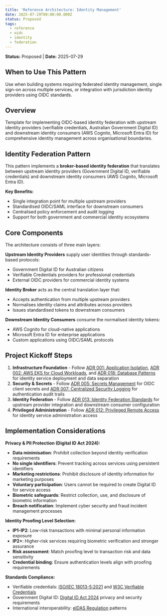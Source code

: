 ```yaml
---
title: 'Reference Architecture: Identity Management'
date: 2025-07-29T00:00:00.000Z
status: Proposed
tags:
  - reference
  - oidc
  - identity
  - federation
---
```



**Status:** Proposed \| **Date:** 2025-07-29

## When to Use This Pattern

Use when building systems requiring federated identity management,
single sign-on across multiple services, or integration with
jurisdiction identity providers using OIDC standards.

## Overview

Template for implementing OIDC-based identity federation with upstream
identity providers (verifiable credentials, Australian Government
Digital ID) and downstream identity consumers (AWS Cognito, Microsoft
Entra ID) for comprehensive identity management across organisational
boundaries.

## Identity Federation Pattern

This pattern implements a **broker-based identity federation** that
translates between upstream identity providers (Government Digital ID,
verifiable credentials) and downstream identity consumers (AWS Cognito,
Microsoft Entra ID).

**Key Benefits:**

- Single integration point for multiple upstream providers
- Standardised OIDC/SAML interface for downstream consumers  
- Centralised policy enforcement and audit logging
- Support for both government and commercial identity ecosystems

## Core Components

The architecture consists of three main layers:

**Upstream Identity Providers** supply user identities through
standards-based protocols:

- Government Digital ID for Australian citizens
- Verifiable Credentials providers for professional credentials
- External OIDC providers for commercial identity systems

**Identity Broker** acts as the central translation layer that:

- Accepts authentication from multiple upstream providers
- Normalises identity claims and attributes across providers  
- Issues standardised tokens to downstream consumers

**Downstream Identity Consumers** consume the normalised identity
tokens:

- AWS Cognito for cloud-native applications
- Microsoft Entra ID for enterprise applications
- Custom applications using OIDC/SAML protocols

## Project Kickoff Steps

1.  **Infrastructure Foundation** - Follow [ADR 001: Application
    Isolation](../security/001-isolation.qmd), [ADR 002: AWS EKS for
    Cloud Workloads](../operations/002-workloads.qmd), and [ADR 018:
    Database Patterns](../operations/018-database-patterns.qmd) for
    identity service deployment and data separation
2.  **Security & Secrets** - Follow [ADR 005: Secrets
    Management](../security/005-secrets-management.qmd) for OIDC client
    secrets and [ADR 007: Centralized Security
    Logging](../operations/007-logging.qmd) for authentication audit
    trails
3.  **Identity Federation** - Follow [ADR 013: Identity Federation
    Standards](../security/013-identity-federation.qmd) for upstream
    provider integration and downstream consumer configuration
4.  **Privileged Administration** - Follow [ADR 012: Privileged Remote
    Access](../security/012-privileged-remote-access.qmd) for identity
    service administration access

## Implementation Considerations

**Privacy & PII Protection (Digital ID Act 2024):**

- **Data minimisation**: Prohibit collection beyond identity
  verification requirements
- **No single identifiers**: Prevent tracking across services using
  persistent identifiers
- **Marketing restrictions**: Prohibit disclosure of identity
  information for marketing purposes
- **Voluntary participation**: Users cannot be required to create
  Digital ID for service access
- **Biometric safeguards**: Restrict collection, use, and disclosure of
  biometric information
- **Breach notification**: Implement cyber security and fraud incident
  management processes

**Identity Proofing Level Selection:**

- **IP1-IP2**: Low-risk transactions with minimal personal information
  exposure
- **IP2+**: Higher-risk services requiring biometric verification and
  stronger assurance
- **Risk assessment**: Match proofing level to transaction risk and data
  sensitivity
- **Credential binding**: Ensure authentication levels align with
  proofing requirements

**Standards Compliance:**

- Verifiable credentials: [ISO/IEC
  18013-5:2021](https://www.iso.org/standard/69084.html) and [W3C
  Verifiable Credentials](https://www.w3.org/TR/vc-data-model/)
- Government Digital ID: [Digital ID Act
  2024](https://www.digitalidsystem.gov.au/what-is-digital-id/digital-id-act-2024)
  privacy and security requirements
- International interoperability: [eIDAS
  Regulation](https://digital-strategy.ec.europa.eu/en/policies/eidas-regulation)
  patterns
